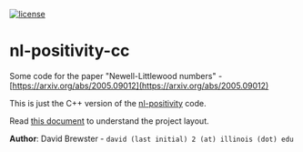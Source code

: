 [![license](https://img.shields.io/badge/license-MIT-green)](LICENSE)

# nl-positivity-cc

Some code for the paper "Newell-Littlewood numbers" - [https://arxiv.org/abs/2005.09012](https://arxiv.org/abs/2005.09012)

This is just the C++ version of the [nl-positivity](https://github.com/iclue-summer-2020/nl-positivity)
code.

Read [this document](https://cliutils.gitlab.io/modern-cmake/chapters/basics/structure.html) to understand the project
layout.

**Author**: David Brewster - `david (last initial) 2 (at) illinois (dot) edu`

